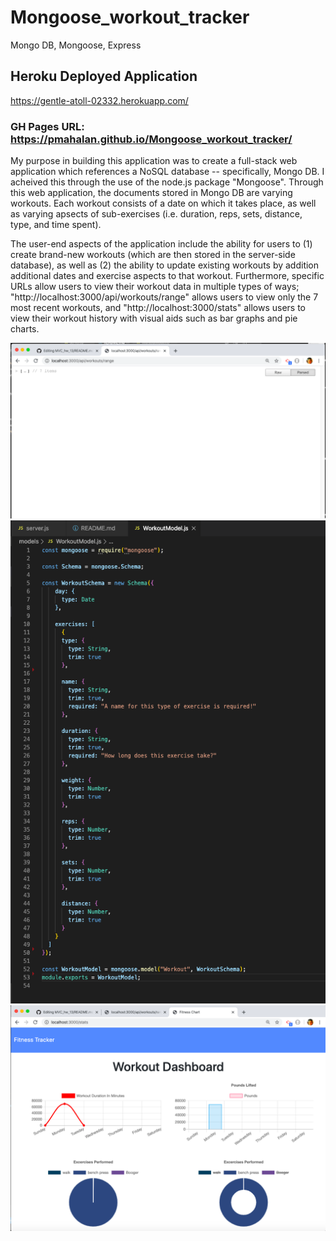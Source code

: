 # Mongoose_workout_tracker
Mongo DB, Mongoose, Express

## Heroku Deployed Application
https://gentle-atoll-02332.herokuapp.com/

### GH Pages URL: https://pmahalan.github.io/Mongoose_workout_tracker/

My purpose in building this application was to create a full-stack web application which references a NoSQL database -- specifically, Mongo DB. I acheived this through the use of the node.js package "Mongoose". Through this web application, the documents stored in Mongo DB are varying workouts. Each workout consists of a date on which it takes place, as well as varying apsects of sub-exercises (i.e. duration, reps, sets, distance, type, and time spent). 

The user-end aspects of the application include the ability for users to (1) create brand-new workouts (which are then stored in the server-side database), as well as (2) the ability to update existing workouts by addition additional dates and exercise aspects to that workout. Furthermore, specific URLs allow users to view their workout data in multiple types of ways; "http://localhost:3000/api/workouts/range" allows users to view only the 7 most recent workouts, and "http://localhost:3000/stats" allows users to view their workout history with visual aids such as bar graphs and pie charts.

![App Screenshot](1.jpg "Picture 1")
![App Screenshot](2.jpg "Picture 2")
![App Screenshot](3.jpg "Picture 3")
